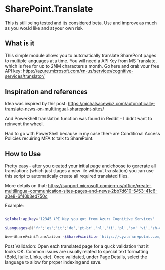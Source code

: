 # SharePoint.Translate
This is still being tested and its considered beta. Use and improve as much as you would like and at your own risk.

## What is it
This simple module allows you to automatically translate SharePoint pages to multiple languages at a time.
You will need a API Key from MS Translate, which is free for up to 2MM characters a month.
Go here and grab your free API key: https://azure.microsoft.com/en-us/services/cognitive-services/translator/

## Inspiration and references
Idea was inspired by this post:
https://michalsacewicz.com/automatically-translate-news-on-multilingual-sharepoint-sites/

And PowerShell translation function was found in Reddit - I didnt want to reinvent the wheel.

Had to go with PowerShell because in my case there are Conditional Access Policies requiring MFA to talk to SharePoint.

## How to Use
Pretty easy - after you created your initial page and choose to generate all translations (which just stages a new file without translation)
you can use this script to automatically create all required translated files. 

More details on that:
https://support.microsoft.com/en-us/office/create-multilingual-communication-sites-pages-and-news-2bb7d610-5453-41c6-a0e8-6f40b3ed750c

Example:
```powershell

$global:apikey='12345 API Key you got from Azure Cognitive Services'

$Languages=@('fr';'es';'it';'de','pt-br','nl','fi','pl','sv','vi','zh-chs')

New-SharePointTranslation -$SharePointSite 'https://cyz.sharepoint.com/sites/MySite' -Languages $Languages -$PageToTranslate 'MyPage.aspx'
```

Post Validation:
Open each translated page for a quick validation that it looks OK. Common issues are usually related to special text formatting (Bold, Italic, Links, etc). 
Once validated, under Page Details, select the language to allow for proper indexing and save.

